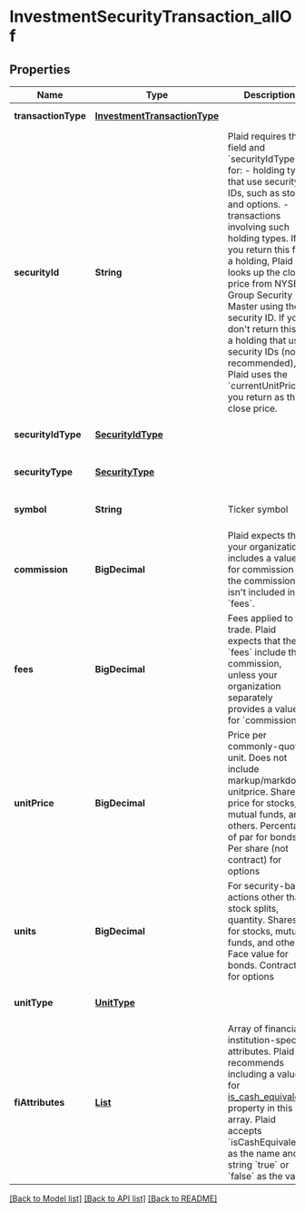 # InvestmentSecurityTransaction_allOf
## Properties

| Name | Type | Description | Notes |
|------------ | ------------- | ------------- | -------------|
| **transactionType** | [**InvestmentTransactionType**](InvestmentTransactionType.md) |  | [default to null] |
| **securityId** | **String** | Plaid requires this field and &#x60;securityIdType&#x60; for: - holding types that use security IDs, such as stocks and options. - transactions involving such holding types. If you return this for a holding, Plaid looks up the close price from NYSE Group Security Master using the security ID. If you don&#39;t return this for a holding that uses security IDs (not recommended), Plaid uses the &#x60;currentUnitPrice&#x60; you return as the close price.  | [optional] [default to null] |
| **securityIdType** | [**SecurityIdType**](SecurityIdType.md) |  | [optional] [default to null] |
| **securityType** | [**SecurityType**](SecurityType.md) |  | [optional] [default to null] |
| **symbol** | **String** | Ticker symbol | [optional] [default to null] |
| **commission** | **BigDecimal** | Plaid expects that your organization includes a value for commission if the commission isn&#39;t included in &#x60;fees&#x60;.  | [optional] [default to null] |
| **fees** | **BigDecimal** | Fees applied to the trade. Plaid expects that the &#x60;fees&#x60; include the commission, unless your organization separately provides a value for &#x60;commission&#x60;.  | [default to null] |
| **unitPrice** | **BigDecimal** | Price per commonly-quoted unit. Does not include markup/markdown, unitprice. Share price for stocks, mutual funds, and others. Percentage of par for bonds. Per share (not contract) for options | [default to null] |
| **units** | **BigDecimal** | For security-based actions other than stock splits, quantity. Shares for stocks, mutual funds, and others. Face value for bonds. Contracts for options | [default to null] |
| **unitType** | [**UnitType**](UnitType.md) |  | [optional] [default to null] |
| **fiAttributes** | [**List**](FiAttribute.md) | Array of financial institution-specific attributes. Plaid recommends including a value for [is_cash_equivalent](https://plaid.com/docs/api/products/investments/#investments-transactions-get-response-securities-is-cash-equivalent) property in this array. Plaid accepts &#x60;isCashEquivalent&#x60; as the name and a string &#x60;true&#x60; or &#x60;false&#x60; as the value.  | [optional] [default to null] |

[[Back to Model list]](../README.md#documentation-for-models) [[Back to API list]](../README.md#documentation-for-api-endpoints) [[Back to README]](../README.md)

